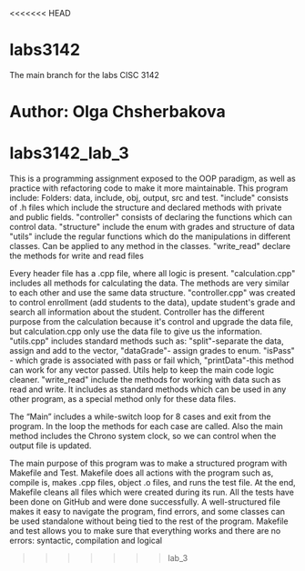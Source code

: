 <<<<<<< HEAD
# labs3142
The main branch for the labs CISC 3142

Author: Olga Chsherbakova
=======
# labs3142_lab_3
This is a programming assignment exposed to the OOP paradigm, as well as practice with refactoring code to make it more maintainable.
This program include:
Folders: data, include, obj, output, src and test.
		"include" consists of .h files which include the structure and declared methods with private and public fields.
		"controller" consists of declaring the functions which can control data.
		"structure" include the enum with grades and structure of data
		"utils" include the regular functions which do the manipulations in different classes. Can be applied to any method in the classes.
		"write_read" declare the methods for write and read files

Every header file has a .cpp file, where all logic is present.
	"calculation.cpp"  includes all methods for calculating the data. The methods are very similar to each other and use the same data structure.
	"controller.cpp" was created to control enrollment (add students to the data), update student's grade and search all information about the student.
	Controller has the different purpose from the calculation because it's control and upgrade the data file, but calculation.cpp only use the data 		file to give us the information.
	"utils.cpp" includes standard methods such as: "split"-separate the data, assign and add to the vector, "dataGrade"- assign grades to enum.
	"isPass" - which grade is associated with pass or fail which, "printData"-this method can work for any vector passed. Utils help to keep the main code logic cleaner.
	"write_read" include the methods for working with data such as read and write. It includes as standard methods which can be used in any other program, as a special method only for these data files.

The “Main” includes a while-switch loop for 8 cases and exit from the program. In the loop the methods for each case are called. Also the main method includes the Chrono system clock, so we can control when the output file is updated.

The main purpose of this program was to make a structured program with Makefile and Test.
Makefile does all actions with the program such as, compile is, makes .cpp files, object .o files, and runs the test file. At the end, Makefile cleans all files which were created during its run. 
All the tests have been done on GitHub and were done successfully.
A well-structured file makes it easy to navigate the program, find errors, and some classes can be used standalone without being tied to the rest of the program. 
Makefile and test allows you to make sure that everything works and there are no errors:  syntactic, compilation and logical 
>>>>>>> lab_3

